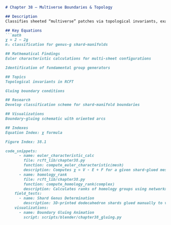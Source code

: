 ```markdown
# Chapter 38 – Multiverse Boundaries & Topology

## Description
Classifies sheeted “multiverse” patches via topological invariants, examines boundary gluing rules and fundamental group structure.

## Key Equations
```math
χ = 2 − 2g  
π₁ classification for genus-g shard-manifolds

## Mathematical Findings
Euler characteristic calculations for multi-sheet configurations

Identification of fundamental group generators

## Topics
Topological invariants in RCFT

Gluing boundary conditions

## Research
Develop classification scheme for shard-manifold boundaries

## Visualizations
Boundary-gluing schematic with oriented arcs

## Indexes
Equation Index: χ formula

Figure Index: 38.1

code_snippets:
      - name: euler_characteristic_calc
        file: rcft_lib/chapter38.py
        function: compute_euler_characteristic(mesh)
        description: Computes χ = V - E + F for a given shard-glued mesh
      - name: homology_rank
        file: rcft_lib/chapter38.py
        function: compute_homology_rank(complex)
        description: Calculates ranks of homology groups using networkx and gudhi
    field_tests:
      - name: Shard Genus Determination
        description: 3D-printed dodecahedron shards glued manually to validate genus by loop counting
    visualizations:
      - name: Boundary Gluing Animation
        script: scripts/blender/chapter38_gluing.py
